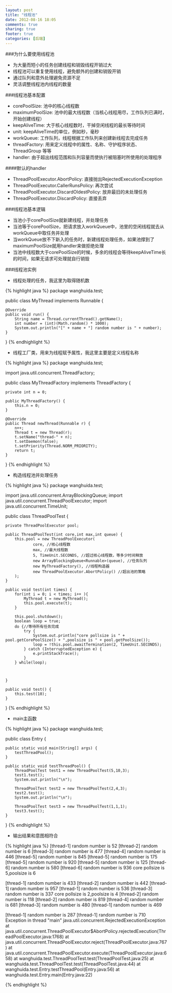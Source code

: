 ```yaml
---
layout: post
title: "线程池"
date: 2012-08-16 18:05
comments: true
sharing: true
footer: true
categories: [后端]
---
```



###为什么要使用线程池
+ 为大量而短小的任务创建线程和销毁线程开销过大
+ 线程池可以重复使用线程，避免额外的创建和销毁开销
+ 通过队列和意外处理避免资源不足
+ 灵活调整线程池内线程的数量

###线程池基本配置
+ corePoolSize: 池中的核心线程数
+ maximumPoolSize: 池中的最大线程数（当核心线程用尽，工作队列已满时，开始创建线程） 
+ keepAliveTime: 大于核心线程数时，干掉空闲线程的最长等待时间
+ unit: keepAliveTime的单位，例如秒，毫秒
+ workQueue: 工作队列，线程根据工作队列来创建新线程去完成任务
+ threadFactory: 用来定义线程中的属性、名称、守护程序状态、ThreadGroup 等等
+ handler: 由于超出线程范围和队列容量而使执行被阻塞时所使用的处理程序

####默认的handler
+ ThreadPoolExecutor.AbortPolicy: 直接抛出RejectedExecutionException
+ ThreadPoolExecutor.CallerRunsPolicy: 再次尝试
+ ThreadPoolExecutor.DiscardOldestPolicy: 放弃最旧的未处理任务
+ ThreadPoolExecutor.DiscardPolicy: 直接丢弃

###线程池基本逻辑
+ 当池小于corePoolSize就新建线程，并处理任务
+ 当池等于corePoolSize，把请求放入workQueue中，池里的空闲线程就去从workQueue中取任务并处理
+ 当workQueue放不下新入的任务时，新建线程处理任务，如果池撑到了maximumPoolSize就用handler来做拒绝处理
+ 当池中线程数大于corePoolSize的时候，多余的线程会等待keepAliveTime长的时间，如果无请求可处理就自行销毁

<!-- More -->

###线程池实例
+ 线程处理的任务，我这里为取得随机数

{% highlight java %}
package wanghuida.test;

public class MyThread implements Runnable {
    
    @Override
    public void run() {
        String name = Thread.currentThread().getName();
        int number = (int)(Math.random() * 1000);
        System.out.println("[" + name + "] random number is " + number);
    }
}
{% endhighlight %}

+ 线程工厂类，用来为线程赋予属性，我这里主要是定义线程名称 

{% highlight java %}
package wanghuida.test;

import java.util.concurrent.ThreadFactory;

public class MyThreadFactory implements ThreadFactory {

    private int n = 0;
    
    public MyThreadFactory() {
        this.n = 0;
    }

    @Override
    public Thread newThread(Runnable r) {
        n++;
        Thread t = new Thread(r);
        t.setName("thread-" + n);
        t.setDaemon(false);
        t.setPriority(Thread.NORM_PRIORITY);
        return t;
    }

}
{% endhighlight %}

+ 构造线程池并处理任务

{% highlight java %}
package wanghuida.test;

import java.util.concurrent.ArrayBlockingQueue;
import java.util.concurrent.ThreadPoolExecutor;
import java.util.concurrent.TimeUnit;

public class ThreadPoolTest {

    private ThreadPoolExecutor pool;
    
    public ThreadPoolTest(int core,int max,int queue) {
        this.pool = new ThreadPoolExecutor(
                core, //核心线程数
                max, //最大线程数
                5, TimeUnit.SECONDS, //超过核心线程数，等多少时间释放 
                new ArrayBlockingQueue<Runnable>(queue), //任务队列
                new MyThreadFactory(), //线程构造器
                new ThreadPoolExecutor.AbortPolicy() //超出池的策略  
        );
    }
    
    public void test(int times) {
        for(int i = 0; i < times; i++ ){
            MyThread t = new MyThread();
            this.pool.execute(t);
        }
        
        this.pool.shutdown();
        boolean loop = true;
        do {//等待所有任务完成     
            try {
                System.out.println("core pollsize is " + pool.getCorePoolSize() + ",poolsize is " + pool.getPoolSize());
                loop = !this.pool.awaitTermination(2, TimeUnit.SECONDS);
            } catch (InterruptedException e) {
                e.printStackTrace();
            }  
        } while(loop);  
        
        
        
    }
    
    public void test() {
        this.test(10);
    }

}
{% endhighlight %}

+ main主函数

{% highlight java %}
package wanghuida.test;

public class Entry {

    public static void main(String[] args) {
        testThreadPool();
    }

    public static void testThreadPool() {
        ThreadPoolTest test1 = new ThreadPoolTest(5,10,3);
        test1.test();
        System.out.println("\n");
        
        ThreadPoolTest test2 = new ThreadPoolTest(2,4,3);
        test2.test();
        System.out.println("\n");
        
        ThreadPoolTest test3 = new ThreadPoolTest(1,1,1);
        test3.test();
    }
}
{% endhighlight %}

+ 输出结果和意图相符合

{% highlight java %}
[thread-1] random number is 52
[thread-2] random number is 6
[thread-3] random number is 477
[thread-4] random number is 446
[thread-5] random number is 845
[thread-5] random number is 175
[thread-5] random number is 920
[thread-5] random number is 125
[thread-6] random number is 580
[thread-6] random number is 936
core pollsize is 5,poolsize is 6


[thread-1] random number is 433
[thread-2] random number is 442
[thread-1] random number is 957
[thread-1] random number is 536
[thread-3] random number is 337
core pollsize is 2,poolsize is 4
[thread-2] random number is 118
[thread-2] random number is 819
[thread-4] random number is 681
[thread-3] random number is 480
[thread-1] random number is 469


[thread-1] random number is 287
[thread-1] random number is 710
Exception in thread "main" java.util.concurrent.RejectedExecutionException
    at java.util.concurrent.ThreadPoolExecutor$AbortPolicy.rejectedExecution(ThreadPoolExecutor.java:1768)
    at java.util.concurrent.ThreadPoolExecutor.reject(ThreadPoolExecutor.java:767)
    at java.util.concurrent.ThreadPoolExecutor.execute(ThreadPoolExecutor.java:658)
    at wanghuida.test.ThreadPoolTest.test(ThreadPoolTest.java:25)
    at wanghuida.test.ThreadPoolTest.test(ThreadPoolTest.java:44)
    at wanghuida.test.Entry.testThreadPool(Entry.java:56)
    at wanghuida.test.Entry.main(Entry.java:22)

{% endhighlight %}
